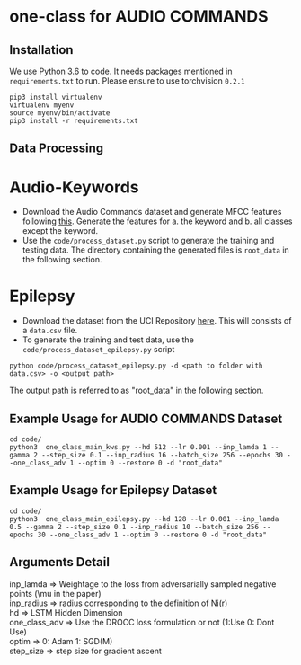 # one-class for AUDIO COMMANDS

## Installation
We use Python 3.6 to code. It needs packages mentioned in `requirements.txt` to run. Please ensure to use torchvision `0.2.1`
```
pip3 install virtualenv
virtualenv myenv
source myenv/bin/activate
pip3 install -r requirements.txt
```

## Data Processing
# Audio-Keywords
* Download the Audio Commands dataset and generate MFCC features following [this](https://github.com/microsoft/EdgeML/tree/master/examples/pytorch/FastCells/KWS-training). Generate the features for a. the keyword and b. all classes except the keyword.
* Use the `code/process_dataset.py` script to generate the training and testing data. The directory containing the generated files is `root_data` in the following section.

# Epilepsy
* Download the dataset from the UCI Repository [here](https://archive.ics.uci.edu/ml/datasets/Epileptic+Seizure+Recognition). This will consists of a `data.csv` file. 
* To generate the training and test data, use the `code/process_dataset_epilepsy.py` script

```
python code/process_dataset_epilepsy.py -d <path to folder with data.csv> -o <output path>
```
The output path is referred to as "root_data" in the following section.

## Example Usage for AUDIO COMMANDS Dataset
```
cd code/   
python3  one_class_main_kws.py --hd 512 --lr 0.001 --inp_lamda 1 --gamma 2 --step_size 0.1 --inp_radius 16 --batch_size 256 --epochs 30 --one_class_adv 1 --optim 0 --restore 0 -d "root_data"
```

## Example Usage for Epilepsy Dataset
```
cd code/   
python3  one_class_main_epilepsy.py --hd 128 --lr 0.001 --inp_lamda 0.5 --gamma 2 --step_size 0.1 --inp_radius 10 --batch_size 256 --epochs 30 --one_class_adv 1 --optim 0 --restore 0 -d "root_data"
```

## Arguments Detail
inp_lamda => Weightage to the loss from adversarially sampled negative points (\mu in the paper)  
inp_radius => radius corresponding to the definition of Ni(r)  
hd => LSTM Hidden Dimension  
one_class_adv => Use the DROCC loss formulation or not (1:Use  0: Dont Use)  
optim => 0: Adam   1: SGD(M)  
step_size => step size for gradient ascent

